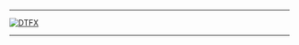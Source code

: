 ___
[![DTFX](http://img.youtube.com/vi/KxnpFKZowcs/0.jpg)](http://www.youtube.com/watch?v=dwaeNJUniRk "DTFX")
___
